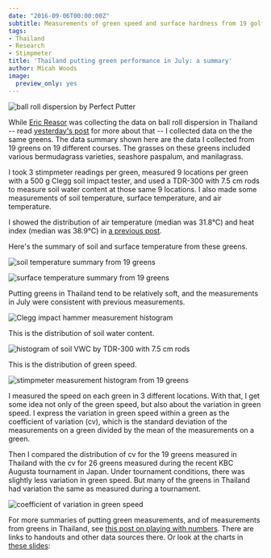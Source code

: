 ```yaml
---
date: "2016-09-06T00:00:00Z"
subtitle: Measurements of green speed and surface hardness from 19 golf courses
tags:
- Thailand
- Research
- Stimpmeter
title: 'Thailand putting green performance in July: a summary'
author: Micah Woods
image:
  preview_only: yes
---
```


![ball roll dispersion by Perfect Putter](/media/roll.jpg)

While [Eric Reasor](https://twitter.com/TurfBlade?lang=en) was collecting the data on ball roll dispersion in Thailand -- read [yesterday's post](http://www.blog.asianturfgrass.com/2016/09/bangkok-is-a-long-way-from-knoxville.html) for more about that -- I collected data on the the same greens. The data summary shown here are the data I collected from 19 greens on 19 different courses. The grasses on these greens included various bermudagrass varieties, seashore paspalum, and manilagrass.

I took 3 stimpmeter readings per green, measured 9 locations per green with a 500 g Clegg soil impact tester, and used a TDR-300 with 7.5 cm rods to measure soil water content at those same 9 locations. I also made some measurements of soil temperature, surface temperature, and air temperature.

I showed the distribution of air temperature (median was 31.8°C) and heat index (median was 38.9°C) in [a previous post]((http://www.blog.asianturfgrass.com/2016/09/bangkok-is-a-long-way-from-knoxville.html)).

Here's the summary of soil and surface temperature from these greens.

![soil temperature summary from 19 greens](/media/201607_soil_temp.png)

![surface temperature summary from 19 greens](/media/201607_surface_temp.png)

Putting greens in Thailand tend to be relatively soft, and the measurements in July were consistent with previous measurements.

![Clegg impact hammer measurement histogram](/media/201607_clegg.png)

This is the distribution of soil water content.

![histogram of soil VWC by TDR-300 with 7.5 cm rods](/media/201607_vwc.png)

This is the distribution of green speed.

![stimpmeter measurement histogram from 19 greens](/media/201607_stimp.png)

I measured the speed on each green in 3 different locations. With that, I get some idea not only of the green speed, but also about the variation in green speed. I express the variation in green speed within a green as the coefficient of variation (cv), which is the standard deviation of the measurements on a green divided by the mean of the measurements on a green.

Then I compared the distribution of cv for the 19 greens measured in Thailand with the cv for 26 greens measured during the recent KBC Augusta tournament in Japan. Under tournament conditions, there was slightly less variation in green speed. But many of the greens in Thailand had variation the same as measured during a tournament.

![coefficient of variation in green speed](/media/201607_stimp_cv.png)

For more summaries of putting green measurements, and of measurements from greens in Thailand, see [this post on playing with numbers](http://www.blog.asianturfgrass.com/2015/03/playing-with-numbers-my-slides-handout-for-a-presentation-at-stmia15.html). There are links to handouts and other data sources there. Or look at the charts in [these slides](https://speakerdeck.com/micahwoods/playing-with-numbers):

<script async class="speakerdeck-embed" data-id="55fcaa2a139e447baf84f3bb6f91a870" data-ratio="1.33333333333333" src="//speakerdeck.com/assets/embed.js"></script>
